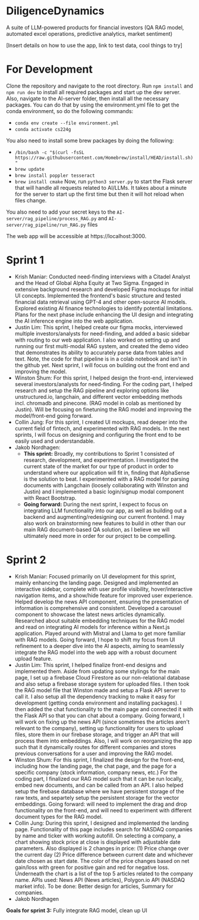 # DiligenceDynamics
A suite of LLM-powered products for financial investors (QA RAG model, automated excel operations, predictive analytics, market sentiment)

[Insert details on how to use the app, link to test data, cool things to try]

# For Development
Clone the repository and navigate to the root directory.
Run `npm install` and `npm run dev` to install all required packages and start up the dev server. Also, navigate to the AI-server folder, then install all the necessary packages.
You can do that by using the environment.yml file to get the conda environment, so do the following commands:
- `conda env create --file environment.yml`
- `conda activate cs224g`

You also need to install some brew packages by doing the following:
- `/bin/bash -c "$(curl -fsSL https://raw.githubusercontent.com/Homebrew/install/HEAD/install.sh)"`
- `brew update`
- `brew install poppler tesseract`
- `brew install cmake`
Now, run `python3 server.py` to start the Flask server that will handle all requests related to AI/LLMs. It takes about a minute for the server to start up the first time but then it will hot reload when files change.

You also need to add your secret keys to the `AI-server/rag_pipeline/process_RAG.py` and `AI-server/rag_pipeline/run_RAG.py` files

The web app will be accessible at https://localhost:3000.


# Sprint 1

- Krish Maniar: Conducted need-finding interviews with a Citadel Analyst and the Head of Global Alpha Equity at Two Sigma. Engaged in extensive background research and developed Figma mockups for initial UI concepts. Implemented the frontend's basic structure and tested financial data retrieval using GPT-4 and other open-source AI models. Explored existing AI finance technologies to identify potential limitations. Plans for the next phase include enhancing the UI design and integrating the AI inference engine into the web application.
- Justin Lim: This sprint, I helped create our figma mocks, interviewed multiple investors/analysts for need-finding, and added a basic sidebar with routing to our web application. I also worked on setting up and running our first multi-modal RAG system, and created the demo video that demonstrates its ability to accurately parse data from tables and text. Note, the code for that pipeline is in a colab notebook and isn't in the github yet. Next sprint, I will focus on building out the front end and improving the model.
- Winston Shum: For this sprint, I helped design the front-end, interviewed several investors/analysts for need-finding. For the coding part, I helped research and setup the RAG pipeline and exploring options like unstructured.io, langchain, and different vector embedding methods incl. chromadb and pinecone. (RAG model in colab as mentioned by Justin). Will be focusing on finetuning the RAG model and improving the model/front-end going forward.
- Collin Jung: For this sprint, I created UI mockups, read deeper into the current field of fintech, and experimented with RAG models. In the next sprints, I will focus on designing and configuring the front end to be easily used and understandable.
- Jakob Nordhagen: 
    - **This sprint:** Broadly, my contributions to Sprint 1 consisted of research, development, and experimentation. I investigated the current state of the market for our type of product in order to understand where our application will fit in, finding that AlphaSense is the solution to beat. I experimented with a RAG model for parsing documents with Langchain (loosely collaborating with Winston and Justin) and I implemented a basic login/signup modal component with React Bootstrap.
    - **Going forward:** During the next sprint, I expect to focus on integrating LLM functionality into our app, as well as building out a backend and augmenting/redesigning our current frontend. I may also work on brainstorming new features to build in other than our main RAG document-based QA solution, as I believe we will ultimately need more in order for our project to be compelling.

# Sprint 2

- Krish Maniar: Focused primarily on UI development for this sprint, mainly enhancing the landing page. Designed and implemented an interactive sidebar, complete with user profile visibility, hover/interactive navigation items, and a show/hide feature for improved user experience. Helped develop the news API component, ensuring the presentation of information is comprehensive and consistent. Developed a carousel component to showcase the latest news articles dynamically. Researched about suitable embedding techniques for the RAG model and read on integrating AI models for inference within a Next.js application. Played around with Mistral and Llama to get more familiar with RAG models. Going forward, I hope to shift my focus from UI refinement to a deeper dive into the AI aspects, aiming to seamlessly integrate the RAG model into the web app with a robust document upload feature.
- Justin Lim: This sprint, I helped finalize front-end designs and implemented them. Aside from updating some stylings for the main page, I set up a firebase Cloud Firestore as our non-relational database and also setup a firebase storage system for uploaded files. I then took the RAG model file that Winston made and setup a Flask API server to call it. I also setup all the dependency tracking to make it easy for development (getting conda environment and installing packages). I then added the chat functionality to the main page and connected it with the Flask API so that you can chat about a company. Going forward, I will work on fixing up the news API (since sometimes the articles aren't relevant to the company), setting up functionality for users to upload files, store them in our firebase storage, and trigger an API that will process them into embeddings. Also, I will work on reorganizing the app such that it dynamically routes for different companies and stores previous conversations for a user and improving the RAG model.
- Winston Shum: For this sprint, I finalized the design for the front-end, including how the landing page, the chat page, and the page for a specific company (stock information, company news, etc.) For the coding part, I finalized our RAG model such that it can be run locally, embed new documents, and can be called from an API. I also helped setup the firebase database where we have persistent storage of the raw texts, and separtely setup the persistent storage for the vector embeddings. Going forward: will need to implement the drag and drop functionality on the front-end, and will need to experiment with different document types for the RAG model.
- Collin Jung: During this sprint, I designed and implemented the landing page. Functionality of this page includes search for NASDAQ companies by name and ticker with working autofill. On selecting a company, a chart showing stock price at close is displayed with adjustable date parameters. Also displayed is 2 changes in price: (1) Price change over the current day (2) Price difference between current date and whichever date chosen as start date. The color of the price changes based on net gain/loss with green for positive gain and red for negative loss. Underneath the chart is a list of the top 5 articles related to the company name. APIs used: News API (News articles), Polygon.io API (NASDAQ market info). To be done: Better design for articles, Summary for companies.
- Jakob Nordhagen

**Goals for sprint 3:** Fully integrate RAG model, clean up UI
